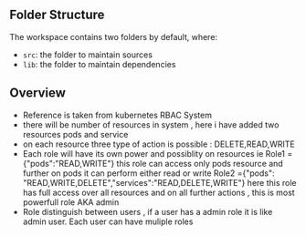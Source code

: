 

## Folder Structure

The workspace contains two folders by default, where:

- `src`: the folder to maintain sources
- `lib`: the folder to maintain dependencies

## Overview
- Reference is taken from kubernetes RBAC System
- there will be number of resources in system , here i have added two resources pods and service 
- on each resource three type of action is possible : DELETE,READ,WRITE
- Each role will have its own power and possiblity on resources ie
    Role1 ={"pods":"READ,WRITE"}   this role can access only pods resource and further on pods it can perform either read or write
    Role2 ={"pods": "READ,WRITE,DELETE","services":"READ,DELETE,WRITE"} here this role has full access over all resources and on all further actions , this is most powerfull role AKA admin
- Role  distinguish  between users , if a user has a admin role it is like admin user. Each user can have muliple roles     

